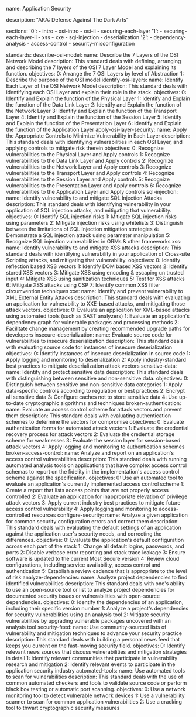 name: Application Security

description: "AKA: Defense Against The Dark Arts"

sections:
  '0':
    - intro
    - osi-intro
    - osi-ii
    - securing-each-layer
  '1':
    - securing-each-layer-ii
    - xss
    - xxe
    - sql-injection
    - deserialization
  '2':
    - dependency-analysis
    - access-control
    - security-misconfiguration

standards:
  describe-osi-model:
    name: Describe the 7 Layers of the OSI Network Model
    description: This standard deals with defining, arranging and describing the 7 layers of the OSI 7 Layer Model and explaining its function.
    objectives:
      0: Arrange the 7 OSI Layers by level of Abstraction
      1: Describe the purpose of the OSI model
  identify-osi-layers:
    name: Identify Each Layer of the OSI Network Model
    description: This standard deals with identifying each OSI Layer and explain their role in the stack.
    objectives:
      0: Identify and Explain the function of the Physical Layer
      1: Identify and Explain the function of the Data Link Layer
      2: Identify and Explain the function of the Network Layer
      3: Identify and Explain the function of the Transport Layer
      4: Identify and Explain the function of the Session Layer
      5: Identify and Explain the function of the Presentation Layer
      6: Identify and Explain the function of the Application Layer
  apply-osi-layer-security:
    name: Apply the Appropriate Controls to Minimize Vulnerability in Each Layer
    description: This standard deals with identifying vulnerabilities in each OSI Layer, and applying controls to mitigate risk therein
    objectives:
      0: Recognize vulnerabilities to the Physical Layer and Apply controls
      1: Recognize vulnerabilities to the Data Link Layer and Apply controls
      2: Recognize vulnerabilities to the Network Layer and Apply controls
      3: Recognize vulnerabilities to the Transport Layer and Apply controls
      4: Recognize vulnerabilities to the Session Layer and Apply controls
      5: Recognize vulnerabilities to the Presentation Layer and Apply controls
      6: Recognize vulnerabilities to the Application Layer and Apply controls
  sql-injection:
    name: Identify vulnerability to and mitigate SQL Injection Attacks
    description: This standard deals with identifying vulnerability in your application of SQL injection attacks, and mitigating that vulnerability.
    objectives:
      0: Identify SQL injection risks
      1: Mitigate SQL injection risks using parameters
      2: Mitigate injection risks using whitelists
      3: Distinguish between the limitations of SQL Injection mitigation strategies
      4: Demonstrate a SQL injection attack using parameter manipulation
      5: Recognize SQL injection vulnerabilities in ORMs & other frameworks
  xss:
    name: Identify vulnerability to and mitigate XSS attacks
    description: This standard deals with identifying vulnerability in your application of Cross-site Scripting attacks, and mitigating that vulnerability.
    objectives:
      0: Identify reflection based XSS vectors
      1: Identify DOM based XSS vectors
      2: Identify stored XSS vectors
      3: Mitigate XSS using encoding & escaping un trusted input
      4: Mitigate XSS using sanitization techniques
      5: Test for XSS attacks
      6: Mitigate XSS attacks using CSP
      7: Identify common XSS filter circumvention techniques
  xxe:
    name: Identify and prevent vulnerability to XML External Entity Attacks
    description: This standard deals with evaluating an application for vulnerability to XXE-based attacks, and mitigating those attack vectors.
    objectives:
      0: Evaluate an application for XML-based attacks using automated tools (such as SAST analyzers)
      1: Evaluate an application's dependency graph for vulnerable packages and processing methods
      2: Facilitate change management by creating recommended upgrade paths for developers
  insecure-deserialization:
    name: Evaluate source code for vulnerabilities to insecure deserialization
    description: This standard deals with evaluating source code for instances of insecure deserialization
    objectives:
      0: Identify instances of insecure deserialization in source code
      1: Apply logging and monitoring to deserialization
      2: Apply industry-standard best practices to mitigate deserialization attack vectors
  sensitive-data:
    name: Identify and protect sensitive data
    description: This standard deals with distinguishing between sensitive and non-sensitive data.
    objectives:
      0: Distinguish between sensitive and non-sensitive data categories
      1: Apply data-specific controls according to regulation or best practices
      2: Encrypt all sensitive data
      3: Configure caches not to store sensitive data
      4: Use up-to-date cryptographic algorithms and techniques
  broken-authentication:
    name: Evaluate an access control scheme for attack vectors and prevent them
    description: This standard deals with evaluating authentication schemes to determine the vectors for compromise
    objectives:
      0: Evaluate authentication forms for automated attack vectors
      1: Evaluate the credential recovery process for attack vectors
      2: Evaluate the credential storage scheme for weaknesses
      3: Evaluate the session layer for session-based attack vectors
      4: Apply logging and monitoring to authentication schemes
  broken-access-control:
    name: Analyze and report on an application's access control vulnerabilities
    description: This standard deals with running automated analysis tools on applications that have complex access control schemas to report on the fidelity in the implementation's access control scheme against the specification.
    objectives:
      0: Use an automated tool to evaluate an application's currently implemented access control scheme
      1: Create a report that lists access points that are not properly access controlled
      2: Evaluate an application for inappropriate elevation of privilege attack vectors
      3: Apply current industry best practices to mitigate future access control vulnerability
      4: Apply logging and monitoring to access-controlled resources
  configure-security:
    name: Analyze a given application for common security configuration errors and correct them
    description: This standard deals with evaluating the default settings of an application against the application user's security needs, and correcting the differences.
    objectives:
      0: Evaluate the application's default configuration across each part of the stack
      1: Change all default logins, passwords, and ports
      2: Disable verbose error reporting and stack trace leakage
      3: Ensure software is updated to the current Most Secure version
      4: Review cloud configurations, including service availability, access control and authentication
      5: Establish a review cadence that is appropriate to the level of risk
  analyze-dependencies:
    name: Analyze project dependencies to find identified vulnerabilities
    description: This standard deals with one's ability to use an open-source tool or list to analyze project dependencies for documented security issues or vulnerabilities with open-source dependencies.
    objectives:
      0: Identify the dependencies of an application, including their specific version number
      1: Analyze a project's dependencies for security vulnerabilities using an analysis tool
      2: Mitigate security vulnerabilities by upgrading vulnerable packages uncovered with an analysis tool
  security-feed:
    name: Use community-sourced lists of vulnerability and mitigation techniques to advance your security practice
    description: This standard deals with building a personal news feed that keeps you current on the fast-moving security field.
    objectives:
      0: Identify relevant news sources that discuss vulnerabilities and mitigation strategies in detail
      1: Identify relevant communities that participate in vulnerability research and mitigation
      2: Identify relevant events to participate in the application security industry
  automated-tools:
    name: Use automated tools to scan for vulnerabilities
    description: This standard deals with the use of common automated checkers and tools to validate source code or perform black box testing or automatic port scanning.
    objectives:
      0: Use a network monitoring tool to detect vulnerable network devices
      1: Use a vulnerability scanner to scan for common application vulnerabilities
      2: Use a cracking tool to thwart cryptographic security measures
